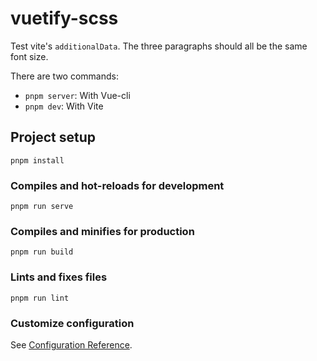 # vuetify-scss

Test vite's `additionalData`. The three paragraphs should all be the same font size.

There are two commands:

- `pnpm server`: With Vue-cli
- `pnpm dev`: With Vite

## Project setup

```
pnpm install
```

### Compiles and hot-reloads for development

```
pnpm run serve
```

### Compiles and minifies for production

```
pnpm run build
```

### Lints and fixes files

```
pnpm run lint
```

### Customize configuration

See [Configuration Reference](https://cli.vuejs.org/config/).
